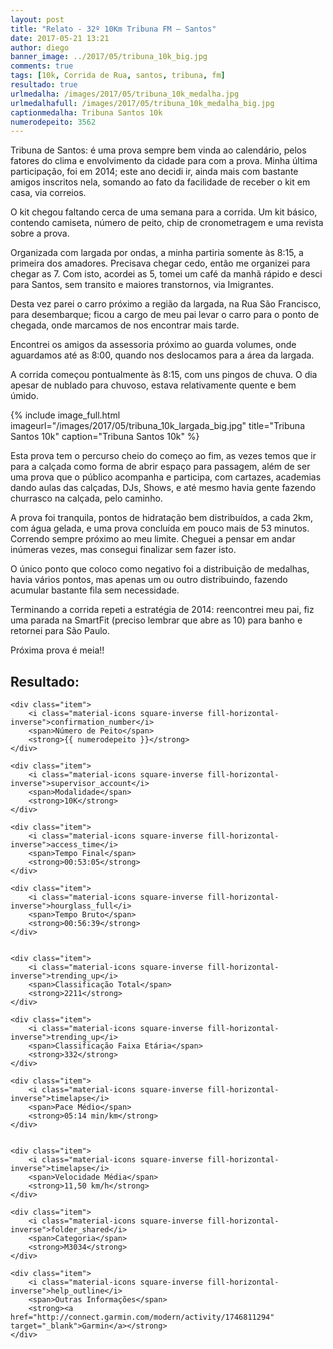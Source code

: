 ```yaml
---
layout: post
title: "Relato - 32º 10Km Tribuna FM – Santos"
date: 2017-05-21 13:21
author: diego
banner_image: ../2017/05/tribuna_10k_big.jpg
comments: true
tags: [10k, Corrida de Rua, santos, tribuna, fm]
resultado: true
urlmedalha: /images/2017/05/tribuna_10k_medalha.jpg
urlmedalhafull: /images/2017/05/tribuna_10k_medalha_big.jpg
captionmedalha: Tribuna Santos 10k
numerodepeito: 3562
---
```


Tribuna de Santos: é uma prova sempre bem vinda ao calendário, pelos fatores do clima e envolvimento da cidade para com a prova. Minha última participação, foi em 2014; este ano decidi ir, ainda mais com bastante amigos inscritos nela, somando ao fato da facilidade de receber o kit em casa, via correios.

<!--more-->

O kit chegou faltando cerca de uma semana para a corrida. Um kit básico, contendo camiseta, número de peito, chip de cronometragem e uma revista sobre a prova.

Organizada com largada por ondas, a minha partiria somente às 8:15, a primeira dos amadores. Precisava chegar cedo, então me organizei para chegar as 7. Com isto, acordei as 5, tomei um café da manhã rápido e desci para Santos, sem transito e maiores transtornos, via Imigrantes.

Desta vez parei o carro próximo a região da largada, na Rua São Francisco, para desembarque; ficou a cargo de meu pai levar o carro para o ponto de chegada, onde marcamos de nos encontrar mais tarde.

Encontrei os amigos da assessoria próximo ao guarda volumes, onde aguardamos até as 8:00, quando nos deslocamos para a área da largada.

A corrida começou pontualmente às 8:15, com uns pingos de chuva. O dia apesar de nublado para chuvoso, estava relativamente quente e bem úmido.

{% include image_full.html imageurl="/images/2017/05/tribuna_10k_largada_big.jpg" title="Tribuna Santos 10k" caption="Tribuna Santos 10k" %}

Esta prova tem o percurso cheio do começo ao fim, as vezes temos que ir para a calçada como forma de abrir espaço para passagem, além de ser uma prova que o público acompanha e participa, com cartazes, academias dando aulas das calçadas, DJs, Shows, e até mesmo havia gente fazendo churrasco na calçada, pelo caminho.

A prova foi tranquila, pontos de hidratação bem distribuídos, a cada 2km, com água gelada, e uma prova concluída em pouco mais de 53 minutos. Correndo sempre próximo ao meu limite. Cheguei a pensar em andar inúmeras vezes, mas consegui finalizar sem fazer isto.

O único ponto que coloco como negativo foi a distribuição de medalhas, havia vários pontos, mas apenas um ou outro distribuindo, fazendo acumular bastante fila sem necessidade.

Terminando a corrida repeti a estratégia de 2014: reencontrei meu pai, fiz uma parada na SmartFit (preciso lembrar que abre as 10) para banho e retornei para São Paulo.

Próxima prova é meia!!

## Resultado:

<div class="row">


<div class="iconos clearfix col-md-8">

	<div class="item">
		<i class="material-icons square-inverse fill-horizontal-inverse">confirmation_number</i>
		<span>Número de Peito</span>
		<strong>{{ numerodepeito }}</strong>
	</div>

	<div class="item">
		<i class="material-icons square-inverse fill-horizontal-inverse">supervisor_account</i>
		<span>Modalidade</span>
		<strong>10K</strong>
	</div>

	<div class="item">
		<i class="material-icons square-inverse fill-horizontal-inverse">access_time</i>
		<span>Tempo Final</span>
		<strong>00:53:05</strong>
	</div>

	<div class="item">
		<i class="material-icons square-inverse fill-horizontal-inverse">hourglass_full</i>
		<span>Tempo Bruto</span>
		<strong>00:56:39</strong>
	</div>


	<div class="item">
		<i class="material-icons square-inverse fill-horizontal-inverse">trending_up</i>
		<span>Classificação Total</span>
		<strong>2211</strong>
	</div>

	<div class="item">
		<i class="material-icons square-inverse fill-horizontal-inverse">trending_up</i>
		<span>Classificação Faixa Etária</span>
		<strong>332</strong>
	</div>

	<div class="item">
		<i class="material-icons square-inverse fill-horizontal-inverse">timelapse</i>
		<span>Pace Médio</span>
		<strong>05:14 min/km</strong>
	</div>


	<div class="item">
		<i class="material-icons square-inverse fill-horizontal-inverse">timelapse</i>
		<span>Velocidade Média</span>
		<strong>11,50 km/h</strong>
	</div>

	<div class="item">
		<i class="material-icons square-inverse fill-horizontal-inverse">folder_shared</i>
		<span>Categoria</span>
		<strong>M3034</strong>
	</div>

	<div class="item">
		<i class="material-icons square-inverse fill-horizontal-inverse">help_outline</i>
		<span>Outras Informações</span>
		<strong><a href="http://connect.garmin.com/modern/activity/1746811294" target="_blank">Garmin</a></strong>
	</div>

</div>
</div>
